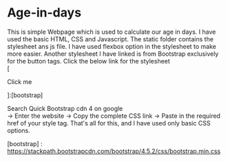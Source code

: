 # Age-in-days
This is simple Webpage which is used to calculate our age in days.
I have used the basic HTML, CSS and Javascript. 
The static folder contains the stylesheet ans js file.
I have used flexbox option in the stylesheet to make more easier.
Another stylesheet I have linked is from Bootstrap exclusively for the button tags.
Click the below link for the stylesheet <br>
[<p> Click me </p>]:[bootstrap]

Search Quick Bootstrap cdn 4 on google <br> -> Enter the website -> Copy the complete CSS link -> Paste in the required href of your style tag.
That's all for this, and I have used only basic CSS options.

[bootstrap] : https://stackpath.bootstrapcdn.com/bootstrap/4.5.2/css/bootstrap.min.css

